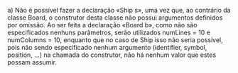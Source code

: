 a) Não é possível fazer a declaração «Ship s», uma vez que, ao contrário da classe Board, o construtor desta classe não possui argumentos 
   definidos por omissão.
Ao ser feita a declaração «Board b», como não são especificados nenhuns parâmetros, serão utilizados numLines = 10 e numColumns = 10, enquanto
que no caso de Ship isso não seria possível, pois não sendo especificado nenhum argumento (identifier, symbol, position, ...) na chamada do construtor, 
não há nenhum valor que estes possam assumir. 